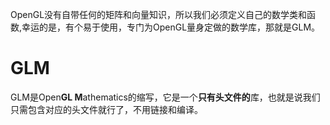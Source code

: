 OpenGL没有自带任何的矩阵和向量知识，所以我们必须定义自己的数学类和函数,幸运的是，有个易于使用，专门为OpenGL量身定做的数学库，那就是GLM。

# GLM

GLM是Open**GL M**athematics的缩写，它是一个**只有头文件的**库，也就是说我们只需包含对应的头文件就行了，不用链接和编译。

